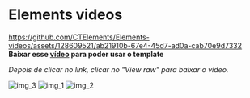 # Elements videos
https://github.com/CTElements/Elements-videos/assets/128609521/ab21910b-67e4-45d7-ad0a-cab70e9d7332
**Baixar esse [vídeo](https://github.com/CTElements/Elements-videos/blob/main/video-story.mp4) para poder usar o template**

*Depois de clicar no link, clicar no "View raw" para baixar o vídeo.*

![img_3](https://github.com/CTElements/Elements-videos/assets/128609521/b807ae9d-ccc8-4802-b091-44b9aff65255)
![img_1](https://github.com/CTElements/Elements-videos/assets/128609521/2388a6ac-46dc-4255-b220-6915dcc81423)
![img_2](https://github.com/CTElements/Elements-videos/assets/128609521/a93bfc62-fa66-4f0b-b51f-d8fabcc4ba6c)





